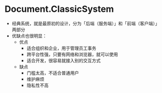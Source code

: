 # Document.ClassicSystem
- 经典系统，就是最原初的设计，分为「后端（服务端）」和「前端（客户端）」两部分
- 优缺点也很明显：
  - 优点
    - 适合组织和企业，用于管理员工事务
    - 跨平台性强，只要有网络和浏览器，就可以使用
    - 适合开发，很容易就接入别的交互方式
  - 缺点
    - 门槛太高，不适合普通用户
    - 维护麻烦
    - 隐私性不高
